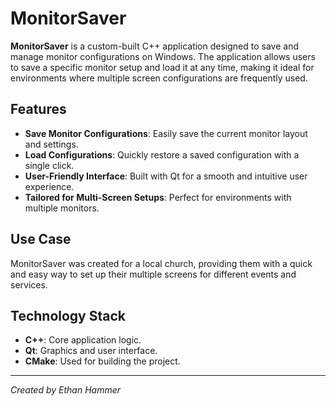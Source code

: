 # MonitorSaver

**MonitorSaver** is a custom-built C++ application designed to save and manage monitor configurations on Windows. The application allows users to save a specific monitor setup and load it at any time, making it ideal for environments where multiple screen configurations are frequently used.

## Features
- **Save Monitor Configurations**: Easily save the current monitor layout and settings.
- **Load Configurations**: Quickly restore a saved configuration with a single click.
- **User-Friendly Interface**: Built with Qt for a smooth and intuitive user experience.
- **Tailored for Multi-Screen Setups**: Perfect for environments with multiple monitors.

## Use Case
MonitorSaver was created for a local church, providing them with a quick and easy way to set up their multiple screens for different events and services.

## Technology Stack
- **C++**: Core application logic.
- **Qt**: Graphics and user interface.
- **CMake**: Used for building the project.

---

*Created by Ethan Hammer*
